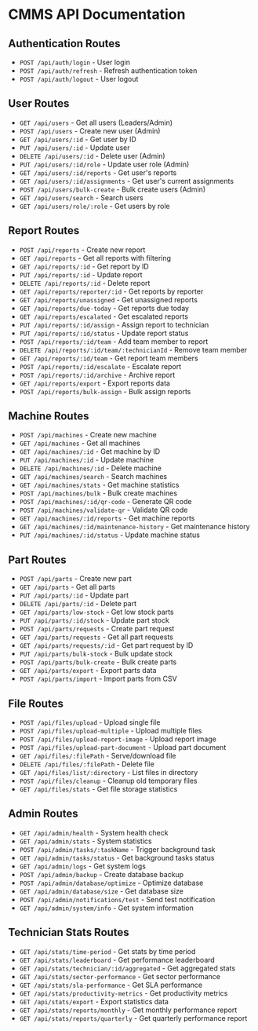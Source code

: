 # CMMS API Documentation

## Authentication Routes
- `POST /api/auth/login` - User login
- `POST /api/auth/refresh` - Refresh authentication token
- `POST /api/auth/logout` - User logout

## User Routes
- `GET /api/users` - Get all users (Leaders/Admin)
- `POST /api/users` - Create new user (Admin)
- `GET /api/users/:id` - Get user by ID
- `PUT /api/users/:id` - Update user
- `DELETE /api/users/:id` - Delete user (Admin)
- `PUT /api/users/:id/role` - Update user role (Admin)
- `GET /api/users/:id/reports` - Get user's reports
- `GET /api/users/:id/assignments` - Get user's current assignments
- `POST /api/users/bulk-create` - Bulk create users (Admin)
- `GET /api/users/search` - Search users
- `GET /api/users/role/:role` - Get users by role

## Report Routes
- `POST /api/reports` - Create new report
- `GET /api/reports` - Get all reports with filtering
- `GET /api/reports/:id` - Get report by ID
- `PUT /api/reports/:id` - Update report
- `DELETE /api/reports/:id` - Delete report
- `GET /api/reports/reporter/:id` - Get reports by reporter
- `GET /api/reports/unassigned` - Get unassigned reports
- `GET /api/reports/due-today` - Get reports due today
- `GET /api/reports/escalated` - Get escalated reports
- `PUT /api/reports/:id/assign` - Assign report to technician
- `PUT /api/reports/:id/status` - Update report status
- `POST /api/reports/:id/team` - Add team member to report
- `DELETE /api/reports/:id/team/:technicianId` - Remove team member
- `GET /api/reports/:id/team` - Get report team members
- `POST /api/reports/:id/escalate` - Escalate report
- `POST /api/reports/:id/archive` - Archive report
- `GET /api/reports/export` - Export reports data
- `POST /api/reports/bulk-assign` - Bulk assign reports

## Machine Routes
- `POST /api/machines` - Create new machine
- `GET /api/machines` - Get all machines
- `GET /api/machines/:id` - Get machine by ID
- `PUT /api/machines/:id` - Update machine
- `DELETE /api/machines/:id` - Delete machine
- `GET /api/machines/search` - Search machines
- `GET /api/machines/stats` - Get machine statistics
- `POST /api/machines/bulk` - Bulk create machines
- `POST /api/machines/:id/qr-code` - Generate QR code
- `POST /api/machines/validate-qr` - Validate QR code
- `GET /api/machines/:id/reports` - Get machine reports
- `GET /api/machines/:id/maintenance-history` - Get maintenance history
- `PUT /api/machines/:id/status` - Update machine status

## Part Routes
- `POST /api/parts` - Create new part
- `GET /api/parts` - Get all parts
- `PUT /api/parts/:id` - Update part
- `DELETE /api/parts/:id` - Delete part
- `GET /api/parts/low-stock` - Get low stock parts
- `PUT /api/parts/:id/stock` - Update part stock
- `POST /api/parts/requests` - Create part request
- `GET /api/parts/requests` - Get all part requests
- `GET /api/parts/requests/:id` - Get part request by ID
- `PUT /api/parts/bulk-stock` - Bulk update stock
- `POST /api/parts/bulk-create` - Bulk create parts
- `GET /api/parts/export` - Export parts data
- `POST /api/parts/import` - Import parts from CSV

## File Routes
- `POST /api/files/upload` - Upload single file
- `POST /api/files/upload-multiple` - Upload multiple files
- `POST /api/files/upload-report-image` - Upload report image
- `POST /api/files/upload-part-document` - Upload part document
- `GET /api/files/:filePath` - Serve/download file
- `DELETE /api/files/:filePath` - Delete file
- `GET /api/files/list/:directory` - List files in directory
- `POST /api/files/cleanup` - Cleanup old temporary files
- `GET /api/files/stats` - Get file storage statistics

## Admin Routes
- `GET /api/admin/health` - System health check
- `GET /api/admin/stats` - System statistics
- `POST /api/admin/tasks/:taskName` - Trigger background task
- `GET /api/admin/tasks/status` - Get background tasks status
- `GET /api/admin/logs` - Get system logs
- `POST /api/admin/backup` - Create database backup
- `POST /api/admin/database/optimize` - Optimize database
- `GET /api/admin/database/size` - Get database size
- `POST /api/admin/notifications/test` - Send test notification
- `GET /api/admin/system/info` - Get system information

## Technician Stats Routes
- `GET /api/stats/time-period` - Get stats by time period
- `GET /api/stats/leaderboard` - Get performance leaderboard
- `GET /api/stats/technician/:id/aggregated` - Get aggregated stats
- `GET /api/stats/sector-performance` - Get sector performance
- `GET /api/stats/sla-performance` - Get SLA performance
- `GET /api/stats/productivity-metrics` - Get productivity metrics
- `GET /api/stats/export` - Export statistics data
- `GET /api/stats/reports/monthly` - Get monthly performance report
- `GET /api/stats/reports/quarterly` - Get quarterly performance report